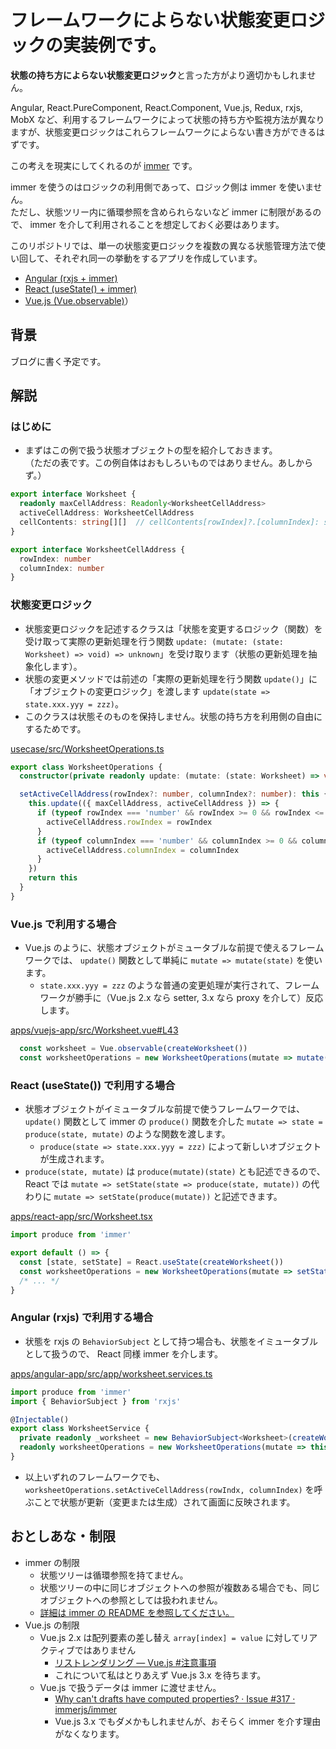 # フレームワークによらない状態変更ロジックの実装例です。

**状態の持ち方によらない状態変更ロジック**と言った方がより適切かもしれません。

Angular, React.PureComponent, React.Component, Vue.js, Redux, rxjs, MobX など、利用するフレームワークによって状態の持ち方や監視方法が異なりますが、状態変更ロジックはこれらフレームワークによらない書き方ができるはずです。

この考えを現実にしてくれるのが [immer](https://github.com/immerjs/immer) です。

immer を使うのはロジックの利用側であって、ロジック側は immer を使いません。  
ただし、状態ツリー内に循環参照を含められらないなど immer に制限があるので、 immer を介して利用されることを想定しておく必要はあります。

このリポジトリでは、単一の状態変更ロジックを複数の異なる状態管理方法で使い回して、それぞれ同一の挙動をするアプリを作成しています。

* [Angular (rxjs + immer)](https://luncheon.github.io/framework-agnostic-frontend-usecase-example/angular-app/)
* [React (useState() + immer)](https://luncheon.github.io/framework-agnostic-frontend-usecase-example/react-app/)
* [Vue.js (Vue.observable)](https://luncheon.github.io/framework-agnostic-frontend-usecase-example/vuejs-app/)）


## 背景

ブログに書く予定です。
<!-- [[Web フロントエンド] 状態更新ロジックをフレームワークから独立させる | Kabuku Developers Blog](https://www.kabuku.co.jp/developers/framework-agnostic-state-modification) -->


## 解説

### はじめに

* まずはこの例で扱う状態オブジェクトの型を紹介しておきます。  
（ただの表です。この例自体はおもしろいものではありません。あしからず。）

```typescript
export interface Worksheet {
  readonly maxCellAddress: Readonly<WorksheetCellAddress>
  activeCellAddress: WorksheetCellAddress
  cellContents: string[][]  // cellContents[rowIndex]?.[columnIndex]: string
}

export interface WorksheetCellAddress {
  rowIndex: number
  columnIndex: number
}
```

### 状態変更ロジック

* 状態変更ロジックを記述するクラスは「状態を変更するロジック（関数）を受け取って実際の更新処理を行う関数 `update: (mutate: (state: Worksheet) => void) => unknown`」を受け取ります（状態の更新処理を抽象化します）。
* 状態の変更メソッドでは前述の「実際の更新処理を行う関数 `update()`」に「オブジェクトの変更ロジック」を渡します `update(state => state.xxx.yyy = zzz)`。
* このクラスは状態そのものを保持しません。状態の持ち方を利用側の自由にするためです。

[usecase/src/WorksheetOperations.ts](https://github.com/luncheon/framework-agnostic-frontend-usecase-example/blob/master/usecase/src/WorksheetOperations.ts)

```typescript
export class WorksheetOperations {
  constructor(private readonly update: (mutate: (state: Worksheet) => void) => unknown) {}

  setActiveCellAddress(rowIndex?: number, columnIndex?: number): this {
    this.update(({ maxCellAddress, activeCellAddress }) => {
      if (typeof rowIndex === 'number' && rowIndex >= 0 && rowIndex <= maxCellAddress.rowIndex) {
        activeCellAddress.rowIndex = rowIndex
      }
      if (typeof columnIndex === 'number' && columnIndex >= 0 && columnIndex <= maxCellAddress.columnIndex) {
        activeCellAddress.columnIndex = columnIndex
      }
    })
    return this
  }
}
```

### Vue.js で利用する場合

* Vue.js のように、状態オブジェクトがミュータブルな前提で使えるフレームワークでは、 `update()` 関数として単純に `mutate => mutate(state)` を使います。
  * `state.xxx.yyy = zzz` のような普通の変更処理が実行されて、フレームワークが勝手に（Vue.js 2.x なら setter, 3.x なら proxy を介して）反応します。

[apps/vuejs-app/src/Worksheet.vue#L43](https://github.com/luncheon/framework-agnostic-frontend-usecase-example/blob/master/apps/vuejs-app/src/Worksheet.vue#L43)

```typescript
  const worksheet = Vue.observable(createWorksheet())
  const worksheetOperations = new WorksheetOperations(mutate => mutate(worksheet))
```

### React (useState()) で利用する場合

* 状態オブジェクトがイミュータブルな前提で使うフレームワークでは、 `update()` 関数として immer の `produce()` 関数を介した `mutate => state = produce(state, mutate)` のような関数を渡します。
  * `produce(state => state.xxx.yyy = zzz)` によって新しいオブジェクトが生成されます。
* `produce(state, mutate)` は `produce(mutate)(state)` とも記述できるので、 React では `mutate => setState(state => produce(state, mutate))` の代わりに `mutate => setState(produce(mutate))` と記述できます。

[apps/react-app/src/Worksheet.tsx](https://github.com/luncheon/framework-agnostic-frontend-usecase-example/blob/master/apps/react-app/src/Worksheet.tsx#L96)

```typescript
import produce from 'immer'

export default () => {
  const [state, setState] = React.useState(createWorksheet())
  const worksheetOperations = new WorksheetOperations(mutate => setState(produce(mutate)))
  /* ... */
}
```

### Angular (rxjs) で利用する場合

* 状態を rxjs の `BehaviorSubject` として持つ場合も、状態をイミュータブルとして扱うので、 React 同様 immer を介します。

[apps/angular-app/src/app/worksheet.services.ts](https://github.com/luncheon/framework-agnostic-frontend-usecase-example/blob/master/apps/angular-app/src/app/worksheet.services.ts#L11)

```typescript
import produce from 'immer'
import { BehaviorSubject } from 'rxjs'

@Injectable()
export class WorksheetService {
  private readonly _worksheet = new BehaviorSubject<Worksheet>(createWorksheet())
  readonly worksheetOperations = new WorksheetOperations(mutate => this._worksheet.next(produce(this._worksheet.value, mutate)))
}
```

* 以上いずれのフレームワークでも、 `worksheetOperations.setActiveCellAddress(rowIndx, columnIndex)` を呼ぶことで状態が更新（変更または生成）されて画面に反映されます。


## おとしあな・制限

* immer の制限
  * 状態ツリーは循環参照を持てません。
  * 状態ツリーの中に同じオブジェクトへの参照が複数ある場合でも、同じオブジェクトへの参照としては扱われません。
  * [詳細は immer の README を参照してください。](https://github.com/immerjs/immer#pitfalls)
* Vue.js の制限
  * Vue.js 2.x は配列要素の差し替え `array[index] = value` に対してリアクティブではありません
    * [リストレンダリング — Vue.js #注意事項](https://jp.vuejs.org/v2/guide/list.html#%E6%B3%A8%E6%84%8F%E4%BA%8B%E9%A0%85)
    * これについて私はとりあえず Vue.js 3.x を待ちます。
  * Vue.js で扱うデータは immer に渡せません。
    * [Why can't drafts have computed properties? · Issue #317 · immerjs/immer](https://github.com/immerjs/immer/issues/317)
    * Vue.js 3.x でもダメかもしれませんが、おそらく immer を介す理由がなくなります。
